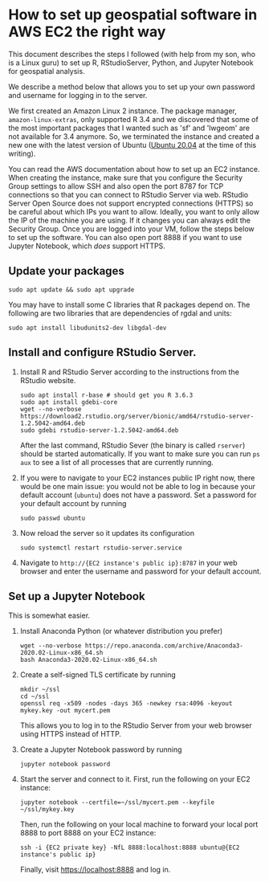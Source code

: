 # How to set up geospatial software in AWS EC2 the right way

This document describes the steps I followed (with help from my son, who
is a Linux guru) to set up R, RStudioServer, Python, and Jupyter
Notebook for geospatial analysis.

We describe a method below that allows you to set up your own password
and username for logging in to the server.

We first created an Amazon Linux 2 instance. The package manager,
`amazon-linux-extras`, only supported R 3.4 and we discovered that some
of the most important packages that I wanted such as 'sf' and 'lwgeom'
are not available for 3.4 anymore. So, we terminated the instance and
created a new one with the latest version of Ubuntu ([Ubuntu
20.04](https://aws.amazon.com/marketplace/pp/B087QQNGF1) at the time of
this writing).

You can read the AWS documentation about how to set up an EC2 instance.
When creating the instance, make sure that you configure the Security
Group settings to allow SSH and also open the port 8787 for TCP
connections so that you can connect to RStudio Server via web. RStudio
Server Open Source does not support encrypted connections (HTTPS) so be
careful about which IPs you want to allow. Ideally, you want to only
allow the IP of the machine you are using. If it changes you can always
edit the Security Group. Once you are logged into your VM, follow the
steps below to set up the software. You can also open port 8888 if you
want to use Jupyter Notebook, which *does* support HTTPS.

Update your packages
--------------------

``` shell
sudo apt update && sudo apt upgrade
```

You may have to install some C libraries that R packages depend on. The
following are two libraries that are dependencies of rgdal and units:

``` shell
sudo apt install libudunits2-dev libgdal-dev
```

Install and configure RStudio Server.
-------------------------------------

1.  Install R and RStudio Server according to the instructions from the
    RStudio website.

    ``` shell
    sudo apt install r-base # should get you R 3.6.3
    sudo apt install gdebi-core
    wget --no-verbose https://download2.rstudio.org/server/bionic/amd64/rstudio-server-1.2.5042-amd64.deb
    sudo gdebi rstudio-server-1.2.5042-amd64.deb
    ```

    After the last command, RStudio Sever (the binary is called
    `rserver`) should be started automatically. If you want to make sure
    you can run `ps aux` to see a list of all processes that are
    currently running.

2.  If you were to navigate to your EC2 instances public IP right now,
    there would be one main issue: you would not be able to log in
    because your default account (`ubuntu`) does not have a password.
    Set a password for your default account by running

    ``` shell
    sudo passwd ubuntu
    ```

3.  Now reload the server so it updates its configuration

    ``` shell
    sudo systemctl restart rstudio-server.service
    ```

4.  Navigate to `http://{EC2 instance's public ip}:8787` in your web
    browser and enter the username and password for your default
    account.

Set up a Jupyter Notebook
-------------------------

This is somewhat easier.

1.  Install Anaconda Python (or whatever distribution you prefer)

    ``` shell
    wget --no-verbose https://repo.anaconda.com/archive/Anaconda3-2020.02-Linux-x86_64.sh
    bash Anaconda3-2020.02-Linux-x86_64.sh
    ```

2.  Create a self-signed TLS certificate by running

    ``` shell
    mkdir ~/ssl
    cd ~/ssl
    openssl req -x509 -nodes -days 365 -newkey rsa:4096 -keyout mykey.key -out mycert.pem
    ```

    This allows you to log in to the RStudio Server from your web
    browser using HTTPS instead of HTTP.

3.  Create a Jupyter Notebook password by running

    ``` shell
    jupyter notebook password
    ```

4.  Start the server and connect to it. First, run the following on your
    EC2 instance:

    ``` shell
    jupyter notebook --certfile=~/ssl/mycert.pem --keyfile ~/ssl/mykey.key
    ```

    Then, run the following on your local machine to forward your local
    port 8888 to port 8888 on your EC2 instance:

    ``` shell
    ssh -i {EC2 private key} -NfL 8888:localhost:8888 ubuntu@{EC2 instance's public ip}
    ```

    Finally, visit <https://localhost:8888> and log in.

